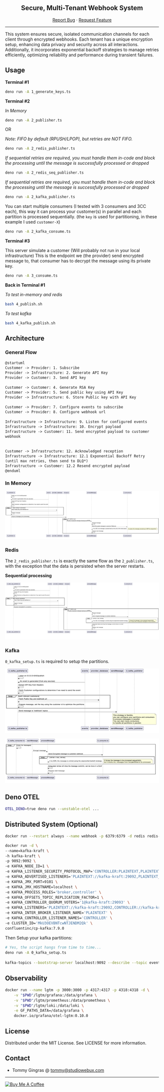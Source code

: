 <div align="center">

<h2>Secure, Multi-Tenant Webhook System</h2>

<p align="center">
  <a href="https://github.com/studiowebux/webhook/issues">Report Bug</a>
  ·
  <a href="https://github.com/studiowebux/webhook/issues">Request Feature</a>
</p>
</div>

---

This system ensures secure, isolated communication channels for each client
through encrypted webhooks. Each tenant has a unique encryption setup, enhancing
data privacy and security across all interactions. Additionally, it incorporates
exponential backoff strategies to manage retries efficiently, optimizing
reliability and performance during transient failures.

## Usage

**Terminal #1**

```bash
deno run -A 1_generate_keys.ts
```

**Terminal #2**

_In Memory_

```bash
deno run -A 2_publisher.ts
```

OR

_Note: FIFO by default (RPUSH/LPOP), but retries are NOT FIFO._

```bash
deno run -A 2_redis_publisher.ts
```

_If sequential retries are required, you must handle them in-code and block the
processing until the message is successfully processed or dropped_

```bash
deno run -A 2_redis_seq_publisher.ts
```

_If sequential retries are required, you must handle them in-code and block the
processing until the message is successfully processed or dropped_

```bash
deno run -A 2_kafka_publisher.ts
```

You can start multiple consumers (I tested with 3 consumers and 3CC each), this
way it can process your customer(s) in parallel and each partition is processed
sequentially. (the `key` is used for partitioning, in these example I used
`customer-X`)

```bash
deno run -A 2_kafka_consume.ts
```

**Terminal #3**

This server simulate a customer (Will probably not run in your local
infrastructure) This is the endpoint we (the provider) send encrypted message
to, that consumer has to decrypt the message using its private key.

```bash
deno run -A 3_consume.ts
```

**Back in Terminal #1**

_To test in-memory and redis_

```bash
bash 4_publish.sh
```

_To test kafka_

```bash
bash 4_kafka_publish.sh
```

## Architecture

### General Flow

```plantuml
@startuml
Customer -> Provider: 1. Subscribe
Provider -> Infrastructure: 2. Generate API Key
Provider -> Customer: 3. Send API key

Customer -> Customer: 4. Generate RSA Key
Customer -> Provider: 5. Send public key using API Key
Provider -> Infrastructure: 6. Store Public key with API Key

Customer -> Provider: 7. Configure events to subscribe
Customer -> Provider: 8. Configure webhook url

Infrastructure -> Infrastructure: 9. Listen for configured events
Infrastructure -> Infrastructure: 10. Encrypt payload
Infrastructure -> Customer: 11. Send encrypted payload to customer webhook


Customer -> Infrastructure: 12. Acknowledged reception
Infrastructure -> Infrastructure: 12.1 Exponential Backoff Retry (until max retries, then send to DLQ*)
Infrastructure -> Customer: 12.2 Resend encrypted payload
@enduml
```

### In Memory

<div hidden>

```plantuml
@startuml
2_publisher.ts -> 2_publisher.ts: Listen on 0.0.0.0:4242/publish
events -> 2_publisher.ts: An event is generated (from any sources)

2_publisher.ts -> 2_publisher.ts: Extract API Key from Headers
2_publisher.ts -> 2_publisher.ts: Fetch Customer configurations to determine if we need to send the event
loop each relevant customers
  2_publisher.ts -> provider_database: Fetch Public Key and webhook url
  2_publisher.ts <-- provider_database
  2_publisher.ts -> 2_publisher.ts: Prepare message
end
2_publisher.ts -> enqueue: Enqueue message(s) for processing


loop while true
  enqueue -> processMessage: Process enqueued message (background/FIFO)
  processMessage -> processMessage: Encrypt message
  processMessage -> 3_consume.ts: Send Encrypted message to customer Webhook
  processMessage <-- 3_consume.ts: if no ACK, the message is placed back at the end of the local queue.
  note right
    It causes the message processing to NOT be sequential.
  end note
  processMessage -> processMessage: Process next message
end
@enduml
```

</div>

![](./docs/2_publisher.png)

### Redis

The `2_redis_publisher.ts` is exactly the same flow as the `2_publisher.ts`, with the exception that the data is persisted when the server restarts.

**Sequential processing**

<div hidden>

```plantuml
@startuml
2_redis_seq_publisher.ts -> 2_redis_seq_publisher.ts: Listen on 0.0.0.0:4242/publish
events -> 2_redis_seq_publisher.ts: An event is generated (from any sources)

2_redis_seq_publisher.ts -> 2_redis_seq_publisher.ts: Extract API Key from Headers
2_redis_seq_publisher.ts -> 2_redis_seq_publisher.ts: Fetch Customer configurations to determine if we need to send the event
loop each relevant customers
  2_redis_seq_publisher.ts -> provider_database: Fetch Public Key and webhook url
  2_redis_seq_publisher.ts <-- provider_database
  2_redis_seq_publisher.ts -> 2_redis_seq_publisher.ts: Prepare message
end
2_redis_seq_publisher.ts -> enqueue: Enqueue message(s) for processing

loop while true
  enqueue -> processMessage: Process enqueued message (background/FIFO)
  processMessage -> processMessage: Encrypt message
  processMessage -> 3_consume.ts: Send Encrypted message to customer Webhook
  loop retries < max_retries
    processMessage <-- 3_consume.ts: if no ACK, the message is retried using the exponential backoff strategy
    note right
      It forces the message to be processed sequentially,
      but it blocks ALL enqueued messages to be processed.
    end note
  end
  processMessage -> processMessage: Exhausted retries will drop the message, can be move in a DLQ*

  processMessage -> processMessage: Process next message
end
@enduml
```

</div>

![](./docs/2_redis_seq_publisher.png)

### Kafka

`0_kafka_setup.ts` is required to setup the partitions.

<div hidden>

```plantuml
@startuml
2_kafka_publisher.ts -> 2_kafka_publisher.ts: Listen on 0.0.0.0:4242/publish
events -> 2_kafka_publisher.ts: An event is generated (from any sources)

2_kafka_publisher.ts -> 2_kafka_publisher.ts: Extract API Key from Headers
2_kafka_publisher.ts -> 2_kafka_publisher.ts: Fetch Customer configurations to determine if we need to send the event
loop each relevant customers
  2_kafka_publisher.ts -> provider_database: Fetch Public Key and webhook url
  2_kafka_publisher.ts <-- provider_database
  2_kafka_publisher.ts -> 2_kafka_publisher.ts: Prepare message, set the key using the customer id to optimize the partitions
end
2_kafka_publisher.ts -> sendMessage: Send message to 'webhook' topics

note over 2_kafka_publisher
  This strategy is flexible,
  you can configure your partitions and consumers
  to process messages in parallel.
  You can start many consumers
  to handle all partitions in parallel.
end note
@enduml
```

</div>

![](./docs/2_kafka_publisher.png)

<div hidden>

```plantuml
@startuml
loop listen for messages
  2_kafka_consumer.ts -> 2_kafka_consumer.ts
  eachMessage -> processMessage: Encrypt message
  processMessage -> 3_consume.ts: Send Encrypted message to customer webhook
  loop retries < max_retries
    processMessage <-- 3_consume.ts: if no ACK, the message is retried using the exponential backoff strategy
    note right
      It forces the message to be processed sequentially,
      but it blocks ALL messages from that **partition** to be processed.
    end note
  end
  processMessage -> processMessage: Exhausted retries will drop the message (commit), can be move in a DLQ*

  processMessage -> processMessage: Process next message
end
@enduml
```

</div>

![](./docs/2_kafka_consumer.png)

## Deno OTEL

```bash
OTEL_DENO=true deno run --unstable-otel ...
```

## Distributed System (Optional)

```bash
docker run --restart always --name webhook -p 6379:6379 -d redis redis-server --save 60 1 --loglevel warning
```

```bash
docker run -d \
--name=kafka-kraft \
-h kafka-kraft \
-p 9092:9092 \
-e KAFKA_NODE_ID=1 \
-e KAFKA_LISTENER_SECURITY_PROTOCOL_MAP='CONTROLLER:PLAINTEXT,PLAINTEXT:PLAINTEXT,PLAINTEXT_HOST:PLAINTEXT' \
-e KAFKA_ADVERTISED_LISTENERS='PLAINTEXT://kafka-kraft:29092,PLAINTEXT_HOST://localhost:9092' \
-e KAFKA_JMX_PORT=9101 \
-e KAFKA_JMX_HOSTNAME=localhost \
-e KAFKA_PROCESS_ROLES='broker,controller' \
-e KAFKA_OFFSETS_TOPIC_REPLICATION_FACTOR=1 \
-e KAFKA_CONTROLLER_QUORUM_VOTERS='1@kafka-kraft:29093' \
-e KAFKA_LISTENERS='PLAINTEXT://kafka-kraft:29092,CONTROLLER://kafka-kraft:29093,PLAINTEXT_HOST://0.0.0.0:9092' \
-e KAFKA_INTER_BROKER_LISTENER_NAME='PLAINTEXT' \
-e KAFKA_CONTROLLER_LISTENER_NAMES='CONTROLLER' \
-e CLUSTER_ID='MkU3OEVBNTcwNTJENDM2Qk' \
confluentinc/cp-kafka:7.9.0
```

Then Setup your kafka partitions:

```bash
# Yes, the script hangs from time to time...
deno run -A 0_kafka_setup.ts

kafka-topics --bootstrap-server localhost:9092 --describe --topic events
```

## Observability

```bash
docker run --name lgtm -p 3000:3000 -p 4317:4317 -p 4318:4318 -d \
	-v "$PWD"/lgtm/grafana:/data/grafana \
	-v "$PWD"/lgtm/prometheus:/data/prometheus \
	-v "$PWD"/lgtm/loki:/data/loki \
	-e GF_PATHS_DATA=/data/grafana \
	docker.io/grafana/otel-lgtm:0.10.0
```

## License

Distributed under the MIT License. See LICENSE for more information.

## Contact

- Tommy Gingras @ tommy@studiowebux.com

---

<a href="https://www.buymeacoffee.com/studiowebux" target="_blank"
        ><img
          src="https://cdn.buymeacoffee.com/buttons/v2/default-yellow.png"
          alt="Buy Me A Coffee"
          style="height: 30px !important; width: 105px !important"
      /></a>

